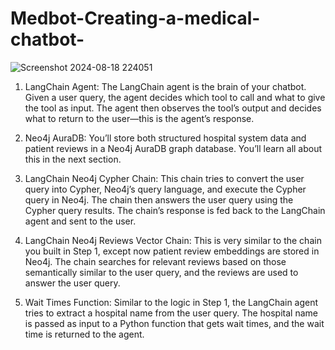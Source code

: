 # Medbot-Creating-a-medical-chatbot-

![Screenshot 2024-08-18 224051](https://github.com/user-attachments/assets/044cb406-24e7-4dfd-be7e-f9eb78bbc965)

1) LangChain Agent: The LangChain agent is the brain of your chatbot. Given a user query, the agent decides which tool to call and what to give the tool as input. The agent then observes the tool’s output and decides what to return to the user—this is the agent’s response.
   
2) Neo4j AuraDB: You’ll store both structured hospital system data and patient reviews in a Neo4j AuraDB graph database. You’ll learn all about this in the next section.

3) LangChain Neo4j Cypher Chain: This chain tries to convert the user query into Cypher, Neo4j’s query language, and execute the Cypher query in Neo4j. The chain then answers the user query using the Cypher query results. The chain’s response is fed back to the LangChain agent and sent to the user.
   
4) LangChain Neo4j Reviews Vector Chain: This is very similar to the chain you built in Step 1, except now patient review embeddings are stored in Neo4j. The chain searches for relevant reviews based on those semantically similar to the user query, and the reviews are used to answer the user query.

5) Wait Times Function: Similar to the logic in Step 1, the LangChain agent tries to extract a hospital name from the user query. The hospital name is passed as input to a Python function that gets wait times, and the wait time is returned to the agent.
